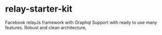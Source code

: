 # relay-starter-kit
Facebook relayJs framework with Graphql Support with ready to use many features. Robust and clean architecture,
